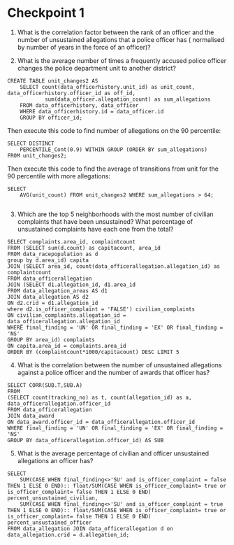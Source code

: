 # Checkpoint 1



1. What is the correlation factor between the rank of an officer and the number of unsustained allegations that a police officer has ( normalised by number of years in the force of an officer)? 



2. What is the average number of times a frequently accused police officer changes the police department unit to another district?

```
CREATE TABLE unit_changes2 AS
    SELECT count(data_officerhistory.unit_id) as unit_count, data_officerhistory.officer_id as off_id,
            sum(data_officer.allegation_count) as sum_allegations
    FROM data_officerhistory, data_officer
    WHERE data_officerhistory.id = data_officer.id
    GROUP BY officer_id;
```

Then execute this code to find number of allegations on the 90 percentile:
```
SELECT DISTINCT
    PERCENTILE_Cont(0.9) WITHIN GROUP (ORDER BY sum_allegations)
FROM unit_changes2;
```

Then execute this code to find the average of transitions from unit for the 90 percentile with more allegations:
```
SELECT
    AVG(unit_count) FROM unit_changes2 WHERE sum_allegations > 64;
    
```

3. Which are the top 5 neighborhoods with the most number of civilian complaints that have been unsustained? What percentage of unsustained complaints have each one from the total?

```
SELECT complaints.area_id, complaintcount
FROM (SELECT sum(d.count) as capitacount, area_id
FROM data_racepopulation as d
group by d.area_id) capita
JOIN (SELECT area_id, count(data_officerallegation.allegation_id) as complaintcount
FROM data_officerallegation
JOIN (SELECT d1.allegation_id, d1.area_id
FROM data_allegation_areas AS d1
JOIN data_allegation AS d2
ON d2.crid = d1.allegation_id
where d2.is_officer_complaint = 'FALSE') civilian_complaints
ON civilian_complaints.allegation_id = data_officerallegation.allegation_id
WHERE final_finding = 'UN' OR final_finding = 'EX' OR final_finding = 'NS'
GROUP BY area_id) complaints
ON capita.area_id = complaints.area_id
ORDER BY (complaintcount*1000/capitacount) DESC LIMIT 5
```

4. What is the correlation between the number of unsustained allegations against a police officer and the number of awards that officer has? 

```
SELECT CORR(SUB.T,SUB.A)
FROM
(SELECT count(tracking_no) as t, count(allegation_id) as a, data_officerallegation.officer_id
FROM data_officerallegation
JOIN data_award
ON data_award.officer_id = data_officerallegation.officer_id
WHERE final_finding = 'UN' OR final_finding = 'EX' OR final_finding = 'NS'
GROUP BY data_officerallegation.officer_id) AS SUB
```

5. What is the average percentage of civilian and officer unsustained allegations an officer has?

```
SELECT
    SUM(CASE WHEN final_finding<>'SU' and is_officer_complaint = false THEN 1 ELSE 0 END):: float/SUM(CASE WHEN is_officer_complaint= true or is_officer_complaint= false THEN 1 ELSE 0 END)  percent_unsustained_civilian,
    SUM(CASE WHEN final_finding<>'SU' and is_officer_complaint = true THEN 1 ELSE 0 END):: float/SUM(CASE WHEN is_officer_complaint= true or is_officer_complaint= false THEN 1 ELSE 0 END)  percent_unsustained_officer
FROM data_allegation JOIN data_officerallegation d on data_allegation.crid = d.allegation_id;
```










